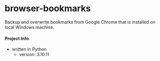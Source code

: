 # browser-bookmarks
Backup and overwrite bookmarks from Google Chrome that is installed on local Windows machine.

#### Project Info
- written in Python
  - version: 3.10.11
